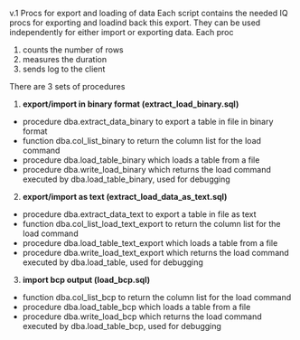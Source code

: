 v.1 Procs for export and loading of data
Each script contains the needed IQ procs for exporting and loadind back this export.
They can be used independently for either import or exporting data.
Each proc 
1) counts the number of rows
2) measures the duration
3) sends log to the client

There are 3 sets of procedures
1) **export/import in binary format (extract_load_binary.sql)**
  - procedure dba.extract_data_binary to export a table in file in binary format
  - function dba.col_list_binary to return the column list for the load command
  - procedure dba.load_table_binary which loads a table from a file
  - procedure dba.write_load_binary which returns the load command executed by dba.load_table_binary, used for debugging
2) **export/import as text (extract_load_data_as_text.sql)**
  - procedure dba.extract_data_text to export a table in file as text
  - function dba.col_list_load_text_export to return the column list for the load command
  - procedure dba.load_table_text_export which loads a table from a file
  - procedure dba.write_load_text_export which returns the load command executed by dba.load_table, used for debugging
3) **import bcp output (load_bcp.sql)**
  - function dba.col_list_bcp to return the column list for the load command
  - procedure dba.load_table_bcp which loads a table from a file
  - procedure dba.write_load_bcp which returns the load command executed by dba.load_table_bcp, used for debugging
